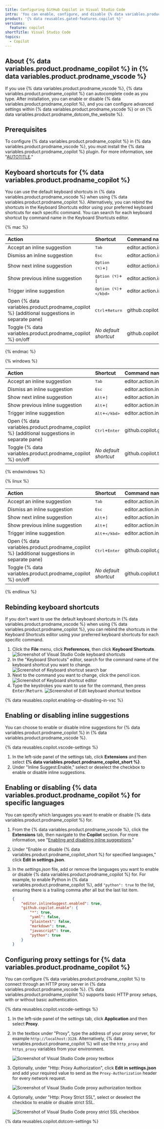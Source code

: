 ```yaml
---
title: Configuring GitHub Copilot in Visual Studio Code
intro: 'You can enable, configure, and disable {% data variables.product.prodname_copilot %} in {% data variables.product.prodname_vscode %}.'
product: '{% data reusables.gated-features.copilot %}'
versions:
  feature: copilot
shortTitle: Visual Studio Code
topics:
  - Copilot
---
```


## About {% data variables.product.prodname_copilot %} in {% data variables.product.prodname_vscode %}

If you use {% data variables.product.prodname_vscode %}, {% data variables.product.prodname_copilot %} can autocomplete code as you type. After installation, you can enable or disable {% data variables.product.prodname_copilot %}, and you can configure advanced settings within {% data variables.product.prodname_vscode %} or on {% data variables.product.prodname_dotcom_the_website %}.

## Prerequisites

To configure {% data variables.product.prodname_copilot %} in {% data variables.product.prodname_vscode %}, you must install the {% data variables.product.prodname_copilot %} plugin. For more information, see "[AUTOTITLE](/copilot/getting-started-with-github-copilot/getting-started-with-github-copilot-in-visual-studio-code)."

## Keyboard shortcuts for {% data variables.product.prodname_copilot %}

You can use the default keyboard shortcuts in {% data variables.product.prodname_vscode %} when using {% data variables.product.prodname_copilot %}. Alternatively, you can rebind the shortcuts in the Keyboard Shortcuts editor using your preferred keyboard shortcuts for each specific command. You can search for each keyboard shortcut by command name in the Keyboard Shortcuts editor.

{% mac %}

| Action | Shortcut | Command name |
|:---|:---|:---|
|Accept an inline suggestion|<kbd>Tab</kbd>|editor.action.inlineSuggest.commit|
|Dismiss an inline suggestion|<kbd>Esc</kbd>|editor.action.inlineSuggest.hide|
|Show next inline suggestion| <kbd>Option (⌥)</kbd>+<kbd>]</kbd><br> |editor.action.inlineSuggest.showNext|
|Show previous inline suggestion| <kbd>Option (⌥)</kbd>+<kbd>[</kbd><br> |editor.action.inlineSuggest.showPrevious|
|Trigger inline suggestion| <kbd>Option (⌥)</kbd>+<kbd>\</kbd><br> |editor.action.inlineSuggest.trigger|
|Open {% data variables.product.prodname_copilot %} (additional suggestions in separate pane)|<kbd>Ctrl</kbd>+<kbd>Return</kbd>|github.copilot.generate|
|Toggle {% data variables.product.prodname_copilot %} on/off|_No default shortcut_|github.copilot.toggleCopilot|

{% endmac %}

{% windows %}

| Action | Shortcut | Command name |
|:---|:---|:---|
|Accept an inline suggestion|<kbd>Tab</kbd>|editor.action.inlineSuggest.commit|
|Dismiss an inline suggestion|<kbd>Esc</kbd>|editor.action.inlineSuggest.hide|
|Show next inline suggestion|<kbd>Alt</kbd>+<kbd>]</kbd> |editor.action.inlineSuggest.showNext|
|Show previous inline suggestion|<kbd>Alt</kbd>+<kbd>[</kbd>|editor.action.inlineSuggest.showPrevious|
|Trigger inline suggestion|<kbd>Alt</kbd>+<kbd>\</kbd>|editor.action.inlineSuggest.trigger|
|Open {% data variables.product.prodname_copilot %} (additional suggestions in separate pane)|<kbd>Ctrl</kbd>+<kbd>Enter</kbd>|github.copilot.generate|
|Toggle {% data variables.product.prodname_copilot %} on/off|_No default shortcut_|github.copilot.toggleCopilot|

{% endwindows %}


{% linux %}

| Action | Shortcut | Command name |
|:---|:---|:---|
|Accept an inline suggestion|<kbd>Tab</kbd>|editor.action.inlineSuggest.commit|
|Dismiss an inline suggestion|<kbd>Esc</kbd>|editor.action.inlineSuggest.hide|
|Show next inline suggestion|<kbd>Alt</kbd>+<kbd>]</kbd> |editor.action.inlineSuggest.showNext|
|Show previous inline suggestion|<kbd>Alt</kbd>+<kbd>[</kbd>|editor.action.inlineSuggest.showPrevious|
|Trigger inline suggestion|<kbd>Alt</kbd>+<kbd>\</kbd>|editor.action.inlineSuggest.trigger|
|Open {% data variables.product.prodname_copilot %} (additional suggestions in separate pane)|<kbd>Ctrl</kbd>+<kbd>Enter</kbd>|github.copilot.generate|
|Toggle {% data variables.product.prodname_copilot %} on/off|_No default shortcut_|github.copilot.toggleCopilot|

{% endlinux %}

## Rebinding keyboard shortcuts

If you don't want to use the default keyboard shortcuts in {% data variables.product.prodname_vscode %} when using {% data variables.product.prodname_copilot %}, you can rebind the shortcuts in the Keyboard Shortcuts editor using your preferred keyboard shortcuts for each specific command.

1. Click the **File** menu, click **Preferences**, then click **Keyboard Shortcuts**.
![Screenshot of Visual Studio Code keyboard shortcuts](/assets/images/help/copilot/vsc-keyboard-shortcuts.png)
1. In the "Keyboard Shortcuts" editor, search for the command name of the keyboard shortcut you want to change.
![Screenshot of Keyboard shortcut search bar](/assets/images/help/copilot/vsc-shortcut-search-bar.png)
1. Next to the command you want to change, click the pencil icon.
![Screenshot of Keyboard shortcut editor](/assets/images/help/copilot/vsc-edit-shortcuts.png)
1. Type the keystrokes you want to use for the command, then press <kbd>Enter</kbd>/<kbd>Return</kbd>.
![Screenshot of Edit keyboard shortcut textbox](/assets/images/help/copilot/vsc-edit-shortcuts-textbox.png)

{% data reusables.copilot.enabling-or-disabling-in-vsc %}

## Enabling or disabling inline suggestions

You can choose to enable or disable inline suggestions for {% data variables.product.prodname_copilot %} in {% data variables.product.prodname_vscode %}. 

{% data reusables.copilot.vscode-settings %}
1. In the left-side panel of the settings tab, click **Extensions** and then select **{% data variables.product.prodname_copilot_short %}**.
1. Under "Inline Suggest:Enable," select or deselect the checkbox to enable or disable inline suggestions.

## Enabling or disabling {% data variables.product.prodname_copilot %} for specific languages

You can specify which languages you want to enable or disable {% data variables.product.prodname_copilot %} for.

1. From the {% data variables.product.prodname_vscode %}, click the **Extensions** tab, then navigate to the **Copilot** section. For more information, see "[Enabling and disabling inline suggestions](#enabling-and-disabling-inline-suggestions)."
1. Under "Enable or disable {% data variables.product.prodname_copilot_short %} for specified languages," click **Edit in settings.json**.
1. In the _settings.json_ file, add or remove the languages you want to enable or disable {% data variables.product.prodname_copilot %} for. For example, to enable Python in {% data variables.product.prodname_copilot %}, add `"python": true` to the list, ensuring there is a trailing comma after all but the last list item.

    ```json
    {
        "editor.inlineSuggest.enabled": true,
        "github.copilot.enable": {
            "*": true,
            "yaml": false,
            "plaintext": false,
            "markdown": true,
            "javascript": true,
            "python": true
        }
    }
    ```

## Configuring proxy settings for {% data variables.product.prodname_copilot %}

You can configure {% data variables.product.prodname_copilot %} to connect through an HTTP proxy server in {% data variables.product.prodname_vscode %}. {% data variables.product.prodname_copilot %} supports basic HTTP proxy setups, with or without basic authentication. 

{% data reusables.copilot.vscode-settings %}
1. In the left-side panel of the settings tab, click **Application** and then select **Proxy**.
1. In the textbox under "Proxy", type the address of your proxy server, for example `http://localhost:3128`. Alternatively, {% data variables.product.prodname_copilot %} will use the `http_proxy` and `https_proxy` variables from your environment.

   ![Screenshot of Visual Studio Code proxy textbox](/assets/images/help/copilot/proxy-textbox.png)

1. Optionally, under "Http: Proxy Authorization", click **Edit in settings.json** and add your required value to send as the `Proxy-Authorization` header for every network request.

   ![Screenshot of Visual Studio Code proxy authorization textbox](/assets/images/help/copilot/proxy-authorization.png)

1. Optionally, under "Http: Proxy Strict SSL", select or deselect the checkbox to enable or disable strict SSL.

   ![Screenshot of Visual Studio Code proxy strict SSL checkbox](/assets/images/help/copilot/proxy-strict-ssl.png)

{% data reusables.copilot.dotcom-settings %}

